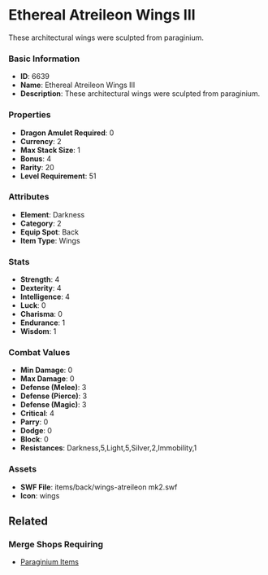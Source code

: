 # Ethereal Atreileon Wings III

These architectural wings were sculpted from paraginium.

### Basic Information

- **ID**: 6639
- **Name**: Ethereal Atreileon Wings III
- **Description**: These architectural wings were sculpted from paraginium.

### Properties

- **Dragon Amulet Required**: 0
- **Currency**: 2
- **Max Stack Size**: 1
- **Bonus**: 4
- **Rarity**: 20
- **Level Requirement**: 51

### Attributes

- **Element**: Darkness
- **Category**: 2
- **Equip Spot**: Back
- **Item Type**: Wings

### Stats

- **Strength**: 4
- **Dexterity**: 4
- **Intelligence**: 4
- **Luck**: 0
- **Charisma**: 0
- **Endurance**: 1
- **Wisdom**: 1

### Combat Values

- **Min Damage**: 0
- **Max Damage**: 0
- **Defense (Melee)**: 3
- **Defense (Pierce)**: 3
- **Defense (Magic)**: 3
- **Critical**: 4
- **Parry**: 0
- **Dodge**: 0
- **Block**: 0
- **Resistances**: Darkness,5,Light,5,Silver,2,Immobility,1

### Assets

- **SWF File**: items/back/wings-atreileon mk2.swf
- **Icon**: wings

## Related

### Merge Shops Requiring

- [Paraginium Items](../merge-shops/105-paraginium-items.md)

